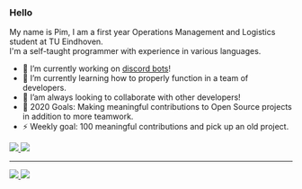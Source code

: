 ### Hello

My name is Pim, I am a first year Operations Management and Logistics student at TU Eindhoven.  
I'm a self-taught programmer with experience in various languages.

- 🔭 I’m currently working on [discord bots](https://github.com/floor-gang/)!
- 🌱 I’m currently learning how to properly function in a team of developers.
- 👯 I’am always looking to collaborate with other developers!
- 🥅 2020 Goals: Making meaningful contributions to Open Source projects in addition to more teamwork.
- ⚡ Weekly goal: 100 meaningful contributions and pick up an old project.

<a href="https://github.com/mandjevant">
  <img src="https://komarev.com/ghpvc/?username=mandjevant&style=flat-square" />
</a>
<a href="https://github.com/mandjevant">
  <img src="https://img.shields.io/github/followers/mandjevant?style=social" />
</a>
  
---  
  
<a href="https://github.com/mandjevant">
  <img src="https://github-readme-stats.vercel.app/api?username=mandjevant&count_private=true&show_icons=true&hide_border=true&theme=tokyonight" />
</a>

<a href="https://github.com/mandjevant">
  <img src="https://github-readme-stats.vercel.app/api/top-langs/?username=mandjevant&layout=compact&theme=tokyonight" />
</a>
